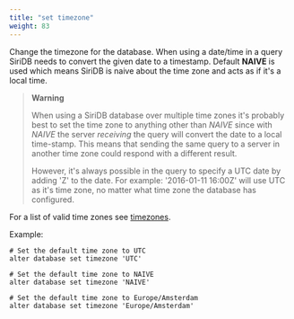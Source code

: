 ```yaml
---
title: "set timezone"
weight: 83
---
```


Change the timezone for the database. When using a date/time in a query SiriDB
needs to convert the given date to a timestamp. Default **NAIVE** is used which
means SiriDB is naive about the time zone and acts as if it's a local time.

>**Warning**
>
>When using a SiriDB database over multiple time zones it's probably best to
>set the time zone to anything other than *NAIVE* since with *NAIVE* the server
>*receiving* the query will convert the date to a local time-stamp. This means that
>sending the same query to a server in another time zone could respond with
>a different result.
>
>However, it's always possible in the query to specify
>a UTC date by adding 'Z' to the date. For example: '2016-01-11 16:00Z' will
>use UTC as it's time zone, no matter what time zone the database has configured.

For a list of valid time zones see [timezones](../timezones).

Example:

	# Set the default time zone to UTC
	alter database set timezone 'UTC'

	# Set the default time zone to NAIVE
	alter database set timezone 'NAIVE'

	# Set the default time zone to Europe/Amsterdam
	alter database set timezone 'Europe/Amsterdam'